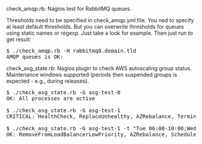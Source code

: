 check_amqp.rb: Nagios test for RabbitMQ queues.

Thresholds need to be specified in check_amqp.yml file. You ned to specify at least default thresholds.
But you can overwrite thresholds for queues using static names or regexp. Just take a look for example.
Then just run to get result:

<pre>
$ ./check_amqp.rb -H rabbitmq0.domain.tld
AMQP queues is OK:
</pre>

check_asg_state.rb: Nagios plugin to check AWS autoscaling group status. Maintenance windows supported
(periods then suspended groups is expected - e.g., during releases).

<pre>
$ ./check_asg_state.rb -G asg-test-0
OK: All processes are active

$ ./check_asg_state.rb -G asg-test-1
CRITICAL: HealthCheck, ReplaceUnhealthy, AZRebalance, Terminate, ScheduledActions, RemoveFromLoadBalancerLowPriority, AlarmNotification, Launch, AddToLoadBalancer suspended

$ ./check_asg_state.rb -G asg-test-1 -t "Tue 06:00-10:00;Wed 06:00-09:00,09:00-10:00;Fri 06:00-20:00;"
OK: RemoveFromLoadBalancerLowPriority, AZRebalance, ScheduledActions, ReplaceUnhealthy, AlarmNotification, Terminate, HealthCheck, Launch, AddToLoadBalancer suspended, but maintenance in progress
</pre>
